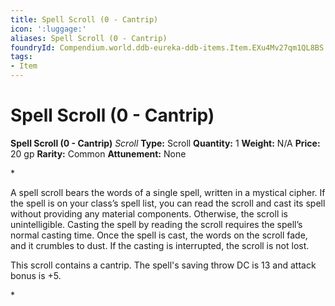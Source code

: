 ```yaml
---
title: Spell Scroll (0 - Cantrip)
icon: ':luggage:'
aliases: Spell Scroll (0 - Cantrip)
foundryId: Compendium.world.ddb-eureka-ddb-items.Item.EXu4Mv27qm1QL8BS
tags:
- Item
---
```


# Spell Scroll (0 - Cantrip)

**Spell Scroll (0 - Cantrip)**
_Scroll_
**Type:** Scroll
**Quantity:** 1
**Weight:** N/A
**Price:** 20 gp
**Rarity:** Common
**Attunement:** None

*<p>A spell scroll bears the words of a single spell, written in a mystical cipher. If the spell is on your class’s spell list, you can read the scroll and cast its spell without providing any material components. Otherwise, the scroll is unintelligible. Casting the spell by reading the scroll requires the spell’s normal casting time. Once the spell is cast, the words on the scroll fade, and it crumbles to dust. If the casting is interrupted, the scroll is not lost.

This scroll contains a cantrip. The spell's saving throw DC is 13 and attack bonus is +5.</p>*